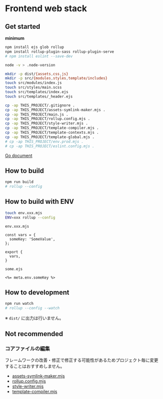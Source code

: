 # Frontend web stack

## Get started

**minimum**

```bash
npm install ejs glob rollup
npm install rollup-plugin-sass rollup-plugin-serve
# npm install eslint --save-dev

node -v > .node-version

mkdir -p dist/{assets,css,js}
mkdir -p src/{modules,styles,template/includes}
touch src/modules/index.js
touch src/styles/main.scss
touch src/templates/index.ejs
touch src/templates/_header.ejs

cp -ap THIS_PROJECT/.gitignore .
cp -ap THIS_PROJECT/assets-symlink-maker.mjs .
cp -ap THIS_PROJECT/main.js .
cp -ap THIS_PROJECT/rollup.config.mjs .
cp -ap THIS_PROJECT/style-writer.mjs .
cp -ap THIS_PROJECT/template-compiler.mjs .
cp -ap THIS_PROJECT/template-contexts.mjs .
cp -ap THIS_PROJECT/template-global.mjs .
# cp -ap THIS_PROJECT/env.prod.mjs .
# cp -ap THIS_PROJECT/eslint.config.mjs .
```

[Go document](Doc.md)

## How to build

```bash
npm run build
# rollup --config
```

## How to build with ENV

```bash
touch env.xxx.mjs
ENV=xxx rollup --config
```

`env.xxx.mjs`
```:js
const vars = {
  someKey: 'SomeValue',
};

export {
  vars,
}
```

`some.ejs`
```ejs
<%= meta.env.someKey %>
```

## How to development

```bash
npm run watch
# rollup --config --watch
```

※ `dist/` に出力は行いません。

## Not recommended

### コアファイルの編集

フレームワークの改善・修正で修正する可能性があるためプロジェクト毎に変更することはおすすめしません。

* [assets-symlink-maker.mjs](assets-symlink-maker.mjs)
* [rollup.config.mjs](rollup.config.mjs)
* [style-writer.mjs](style-writer.mjs)
* [template-compiler.mjs](template-compiler.mjs)
